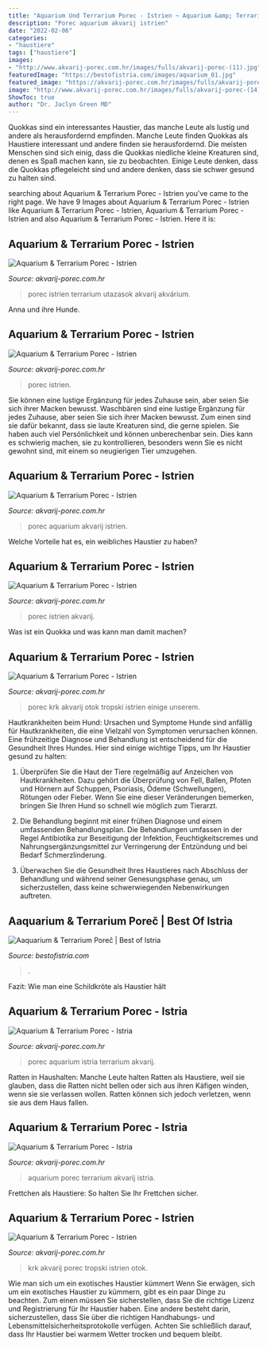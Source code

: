 ```yaml
---
title: "Aquarium Und Terrarium Porec - Istrien ~ Aquarium &amp; Terrarium Porec"
description: "Porec aquarium akvarij istrien"
date: "2022-02-06"
categories:
- "haustiere"
tags: ["haustiere"]
images:
- "http://www.akvarij-porec.com.hr/images/fulls/akvarij-porec-(11).jpg"
featuredImage: "https://bestofistria.com/images/aquarium_01.jpg"
featured_image: "https://akvarij-porec.com.hr/images/fulls/akvarij-porec-(1).jpg"
image: "http://www.akvarij-porec.com.hr/images/fulls/akvarij-porec-(14).jpg"
ShowToc: true
author: "Dr. Jaclyn Green MD"
---
```



Quokkas sind ein interessantes Haustier, das manche Leute als lustig und andere als herausfordernd empfinden.
Manche Leute finden Quokkas als Haustiere interessant und andere finden sie herausfordernd. Die meisten Menschen sind sich einig, dass die Quokkas niedliche kleine Kreaturen sind, denen es Spaß machen kann, sie zu beobachten. Einige Leute denken, dass die Quokkas pflegeleicht sind und andere denken, dass sie schwer gesund zu halten sind.

	

		
searching about Aquarium &amp; Terrarium Porec - Istrien you've came to the right page. We have 9 Images about Aquarium &amp; Terrarium Porec - Istrien like Aquarium &amp; Terrarium Porec - Istrien, Aquarium &amp; Terrarium Porec - Istrien and also Aquarium &amp; Terrarium Porec - Istrien. Here it is:
		
    
## Aquarium &amp; Terrarium Porec - Istrien

<img loading=lazy src="http://www.akvarij-porec.com.hr/images/fulls/akvarij-porec-(9).jpg" onerror="this.onerror=null;this.src='https://tse3.mm.bing.net/th?id=OIP.AZM4EUmr4dsSzNotCMymDgHaE8&amp;pid=15.1';" alt="Aquarium &amp; Terrarium Porec - Istrien">

_Source: akvarij-porec.com.hr_

>porec istrien terrarium utazasok akvarij akvárium. 

	

Anna und ihre Hunde.

    
## Aquarium &amp; Terrarium Porec - Istrien

<img loading=lazy src="https://akvarij-porec.com.hr/images/fulls/akvarij-porec-(6).jpg" onerror="this.onerror=null;this.src='https://tse4.mm.bing.net/th?id=OIP.EzmifSwL1Afay7OOTj4cZQHaE8&amp;pid=15.1';" alt="Aquarium &amp; Terrarium Porec - Istrien">

_Source: akvarij-porec.com.hr_

>porec istrien. 

	

Sie können eine lustige Ergänzung für jedes Zuhause sein, aber seien Sie sich ihrer Macken bewusst.
Waschbären sind eine lustige Ergänzung für jedes Zuhause, aber seien Sie sich ihrer Macken bewusst. Zum einen sind sie dafür bekannt, dass sie laute Kreaturen sind, die gerne spielen. Sie haben auch viel Persönlichkeit und können unberechenbar sein. Dies kann es schwierig machen, sie zu kontrollieren, besonders wenn Sie es nicht gewohnt sind, mit einem so neugierigen Tier umzugehen.

    
## Aquarium &amp; Terrarium Porec - Istrien

<img loading=lazy src="http://www.akvarij-porec.com.hr/images/fulls/akvarij-porec-(2).jpg" onerror="this.onerror=null;this.src='https://tse2.mm.bing.net/th?id=OIP.qbIb7pWYh2unk0DZ7ibSJQHaE8&amp;pid=15.1';" alt="Aquarium &amp; Terrarium Porec - Istrien">

_Source: akvarij-porec.com.hr_

>porec aquarium akvarij istrien. 

	

Welche Vorteile hat es, ein weibliches Haustier zu haben?

    
## Aquarium &amp; Terrarium Porec - Istrien

<img loading=lazy src="http://www.akvarij-porec.com.hr/images/fulls/akvarij-porec-(5).jpg" onerror="this.onerror=null;this.src='https://tse4.mm.bing.net/th?id=OIP.zUQNAekxPLD_J0bDJAhogAHaE8&amp;pid=15.1';" alt="Aquarium &amp; Terrarium Porec - Istrien">

_Source: akvarij-porec.com.hr_

>porec istrien akvarij. 

	

Was ist ein Quokka und was kann man damit machen?

    
## Aquarium &amp; Terrarium Porec - Istrien

<img loading=lazy src="https://akvarij-porec.com.hr/images/fulls/akvarij-porec-(1).jpg" onerror="this.onerror=null;this.src='https://tse3.mm.bing.net/th?id=OIP.mnTxZkh1QznAFaV2Z_45awHaE8&amp;pid=15.1';" alt="Aquarium &amp; Terrarium Porec - Istrien">

_Source: akvarij-porec.com.hr_

>porec krk akvarij otok tropski istrien einige unserem. 

	

Hautkrankheiten beim Hund: Ursachen und Symptome
Hunde sind anfällig für Hautkrankheiten, die eine Vielzahl von Symptomen verursachen können. Eine frühzeitige Diagnose und Behandlung ist entscheidend für die Gesundheit Ihres Hundes. Hier sind einige wichtige Tipps, um Ihr Haustier gesund zu halten:
1. Überprüfen Sie die Haut der Tiere regelmäßig auf Anzeichen von Hautkrankheiten. Dazu gehört die Überprüfung von Fell, Ballen, Pfoten und Hörnern auf Schuppen, Psoriasis, Ödeme (Schwellungen), Rötungen oder Fieber. Wenn Sie eine dieser Veränderungen bemerken, bringen Sie Ihren Hund so schnell wie möglich zum Tierarzt.

2. Die Behandlung beginnt mit einer frühen Diagnose und einem umfassenden Behandlungsplan. Die Behandlungen umfassen in der Regel Antibiotika zur Beseitigung der Infektion, Feuchtigkeitscremes und Nahrungsergänzungsmittel zur Verringerung der Entzündung und bei Bedarf Schmerzlinderung.

3. Überwachen Sie die Gesundheit Ihres Haustieres nach Abschluss der Behandlung und während seiner Genesungsphase genau, um sicherzustellen, dass keine schwerwiegenden Nebenwirkungen auftreten.

    
## Aaquarium &amp; Terrarium Poreč | Best Of Istria

<img loading=lazy src="https://bestofistria.com/images/aquarium_01.jpg" onerror="this.onerror=null;this.src='https://tse2.mm.bing.net/th?id=OIP.uf8l4zg88jqHHVCEG06PFwEyDM&amp;pid=15.1';" alt="Aaquarium &amp; Terrarium Poreč | Best of Istria">

_Source: bestofistria.com_

>. 

	

Fazit: Wie man eine Schildkröte als Haustier hält

    
## Aquarium &amp; Terrarium Porec - Istria

<img loading=lazy src="http://www.akvarij-porec.com.hr/images/fulls/akvarij-porec-(14).jpg" onerror="this.onerror=null;this.src='https://tse1.mm.bing.net/th?id=OIP.27jHU9uACCkQ2vNN1qrcagHaE8&amp;pid=15.1';" alt="Aquarium &amp; Terrarium Porec - Istria">

_Source: akvarij-porec.com.hr_

>porec aquarium istria terrarium akvarij. 

	

Ratten in Haushalten: Manche Leute halten Ratten als Haustiere, weil sie glauben, dass die Ratten nicht bellen oder sich aus ihren Käfigen winden, wenn sie sie verlassen wollen. Ratten können sich jedoch verletzen, wenn sie aus dem Haus fallen.

    
## Aquarium &amp; Terrarium Porec - Istria

<img loading=lazy src="http://www.akvarij-porec.com.hr/images/fulls/akvarij-porec-(11).jpg" onerror="this.onerror=null;this.src='https://tse3.mm.bing.net/th?id=OIP.s1PDyo7CpXLqbZqxTKRCVgHaE8&amp;pid=15.1';" alt="Aquarium &amp; Terrarium Porec - Istria">

_Source: akvarij-porec.com.hr_

>aquarium porec terrarium akvarij istria. 

	

Frettchen als Haustiere: So halten Sie Ihr Frettchen sicher.

    
## Aquarium &amp; Terrarium Porec - Istrien

<img loading=lazy src="https://akvarij-porec.com.hr/images/fulls/akvarij-porec-(13).jpg" onerror="this.onerror=null;this.src='https://tse2.mm.bing.net/th?id=OIP.kzTLps6LK2EwsMITIvxbqQHaE8&amp;pid=15.1';" alt="Aquarium &amp; Terrarium Porec - Istrien">

_Source: akvarij-porec.com.hr_

>krk akvarij porec tropski istrien otok. 

	

Wie man sich um ein exotisches Haustier kümmert
Wenn Sie erwägen, sich um ein exotisches Haustier zu kümmern, gibt es ein paar Dinge zu beachten. Zum einen müssen Sie sicherstellen, dass Sie die richtige Lizenz und Registrierung für Ihr Haustier haben. Eine andere besteht darin, sicherzustellen, dass Sie über die richtigen Handhabungs- und Lebensmittelsicherheitsprotokolle verfügen. Achten Sie schließlich darauf, dass Ihr Haustier bei warmem Wetter trocken und bequem bleibt.

